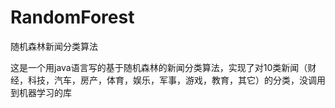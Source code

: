 # RandomForest
随机森林新闻分类算法

这是一个用java语言写的基于随机森林的新闻分类算法，实现了对10类新闻（财经，科技，汽车，房产，体育，娱乐，军事，游戏，教育，其它）的分类，没调用到机器学习的库
